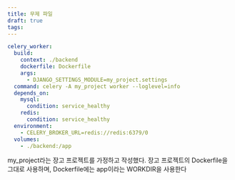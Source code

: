 ```yaml
---
title: 무제 파일
draft: true
tags:
---
```

```yml
celery_worker:  
  build:  
    context: ./backend
    dockerfile: Dockerfile  
    args:  
      - DJANGO_SETTINGS_MODULE=my_project.settings
  command: celery -A my_project worker --loglevel=info  
  depends_on:  
    mysql:  
      condition: service_healthy  
    redis:  
      condition: service_healthy  
  environment:  
    - CELERY_BROKER_URL=redis://redis:6379/0  
  volumes:  
    - ./backend:/app
```

my_project라는 장고 프로젝트를 가정하고 작성했다. 장고 프로젝트의 Dockerfile을 그대로 사용하며, Dockerfile에는 app이라는 WORKDIR을 사용한다